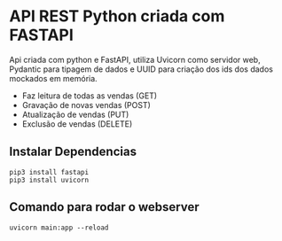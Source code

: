 # API REST Python criada com FASTAPI
Api criada com python e FastAPI, utiliza Uvicorn como servidor web, Pydantic para tipagem de dados e UUID para criação dos ids dos dados mockados em memória.
- Faz leitura de todas as vendas (GET)
- Gravação de novas vendas (POST)
- Atualização de vendas (PUT)
- Exclusão de vendas (DELETE)

## Instalar Dependencias

```
pip3 install fastapi
pip3 install uvicorn
```

## Comando para rodar o webserver
```
uvicorn main:app --reload
```